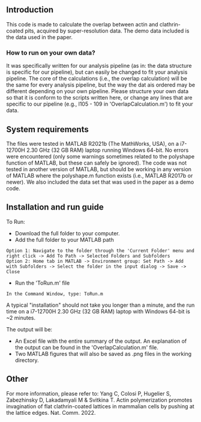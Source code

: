 ## Introduction
This code is made to calculate the overlap between actin and clathrin-coated pits, acquired by super-resolution data. The demo data included is the data used in the paper.

### How to run on your own data?
It was specifically written for our analysis pipeline (as in: the data structure is specific for our pipeline), but can easily be changed to fit your analysis pipeline. 
The core of the calculations (i.e., the overlap calculation) will be the same for every analysis pipeline, but the way the dat ais ordered may be different depending on your own pipeline.
Please structure your own data so that it is conform to the scripts written here, or change any lines that are specific to our pipeline (e.g., l105 - 109 in 'OverlapCalculation.m') to fit your data.

## System requirements
The files were tested in MATLAB R2021b (The MathWorks, USA), on a i7-12700H 2.30 GHz (32 GB RAM) laptop running Windows 64-bit. No errors were encountered (only some warnings sometimes related to the polyshape function of MATLAB, but these can safely be ignored).
The code was not tested in another version of MATLAB, but should be working in any version of MATLAB where the polyshape.m function exists (i.e., MATLAB R2017b or newer).
We also included the data set that was used in the paper as a demo code.

## Installation and run guide
To Run:
  - Download the full folder to your computer.
  - Add the full folder to your MATLAB path 
  ```
  Option 1: Navigate to the folder through the 'Current Folder' menu and right click -> Add To Path -> Selected Folders and Subfolders
  Option 2: Home tab in MATLAB -> Environment group: Set Path -> Add with Subfolders -> Select the folder in the input dialog -> Save -> Close
  ```
  - Run the 'ToRun.m' file
  ```
  In the Command Window, type: ToRun.m
  ```
 
 A typical "installation" should not take you longer than a minute, and the run time on a i7-12700H 2.30 GHz (32 GB RAM) laptop with Windows 64-bit is ~2 minutes.
 
 The output will be:
  - An Excel file with the entire summary of the output. An explanation of the output can be found in the 'OverlapCalculation.m' file.
  - Two MATLAB figures that will also be saved as .png files in the working directory.

## Other
For more information, please refer to: Yang C, Colosi P, Hugelier S, Zabezhinsky D, Lakadamyali M & Svitkina T. Actin polymerization promotes invagination of flat clathrin-coated lattices in mammalian cells by pushing at the lattice edges. Nat. Comm. 2022.

